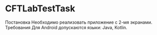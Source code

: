 # CFTLabTestTask
Постановка
Необходимо реализовать приложение с 2-мя экранами.
Требования
Для Android допускаются языки: Java, Kotlin.
